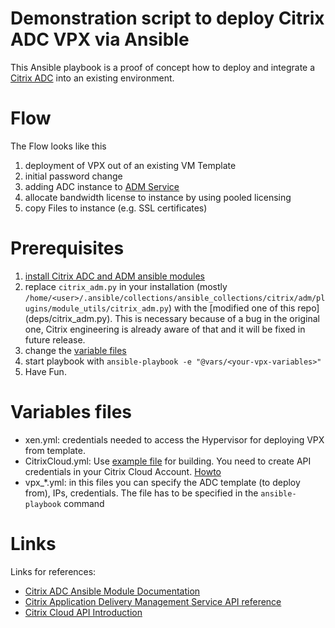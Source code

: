 # Demonstration script to deploy Citrix ADC VPX via Ansible
This Ansible playbook is a proof of concept how to deploy and integrate a [Citrix ADC](https://www.citrix.com/products/citrix-adc/) into an existing environment.

# Flow
The Flow looks like this
1. deployment of VPX out of an existing VM Template
2. initial password change
3. adding ADC instance to [ADM Service](adm.cloud.com)
4. allocate bandwidth license to instance by using pooled licensing
5. copy Files to instance (e.g. SSL certificates) 

# Prerequisites
1. [install Citrix ADC and ADM ansible modules](https://netscaler-ansible.readthedocs.io/en/latest/usage/getting_started.html)
2. replace `citrix_adm.py` in your installation (mostly `/home/<user>/.ansible/collections/ansible_collections/citrix/adm/plugins/module_utils/citrix_adm.py`) with the [modified one of this repo] (deps/citrix_adm.py). This is necessary because of a bug in the original one, Citrix engineering is already aware of that and it will be fixed in future release.
3. change the [variable files](vars)
4. start playbook with `ansible-playbook -e "@vars/<your-vpx-variables>"`
5. Have Fun.

# Variables files
- xen.yml: credentials needed to access the Hypervisor for deploying VPX from template. 
- CitrixCloud.yml: Use [example file](vars/CitrixCloudExample.yml) for building. You need to create API credentials in your Citrix Cloud Account. [Howto](https://developer.cloud.com/app-delivery-and-security/citrix-application-delivery-management-service/login/docs/getting-started)
- vpx_*.yml: in this files you can specify the ADC template (to deploy from), IPs, credentials. The file has to be specified in the `ansible-playbook` command

# Links
Links for references:
- [Citrix ADC Ansible Module Documentation](https://developer-docs.citrix.com/projects/netscaler-ansible-modules/en/latest/)
- [Citrix Application Delivery Management Service API reference](https://developer.cloud.com/app-delivery-and-security/citrix-application-delivery-management-service)
- [Citrix Cloud API Introduction](https://developer.cloud.com/citrix-cloud/citrix-cloud-api-overview/docs/get-started-with-citrix-cloud-apis)
